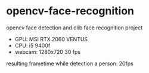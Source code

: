 # opencv-face-recognition
opencv face detection and dlib face recognition project

* GPU: MSI RTX 2060 VENTUS 
* CPU: i5 9400f
* webcam: 1280x720 30 fps

resulting frametime while detection a person: 20fps

